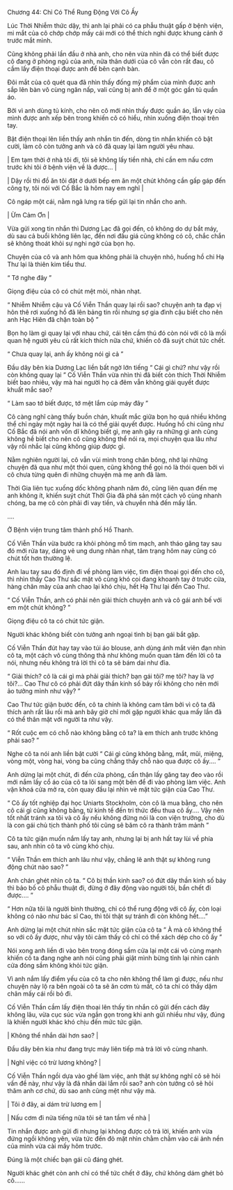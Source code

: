 




Chương 44: Chỉ Có Thể Rung Động Với Cô Ấy


Lúc Thời Nhiễm thức dậy, thì anh lại phải có ca phẫu thuật gấp ở bệnh viện, mi mắt của cô chớp chớp mấy cái mới có thể thích nghi được khung cảnh ở trước mắt mình.

Cũng không phải lần đầu ở nhà anh, cho nên vừa nhìn đã có thể biết được cô đang ở phòng ngủ của anh, nửa thân dưới của cô vẫn còn rất đau, cô cầm lấy điện thoại được anh để bên cạnh bàn.

Đôi mắt của cô quét qua đã nhìn thấy đống mỹ phẩm của mình được anh sắp lên bàn vô cùng ngăn nấp, vali cũng bị anh để ở một góc gần tủ quần áo.

Bởi vì anh dùng tủ kính, cho nên cô mới nhìn thấy được quần áo, lẫn váy của mình được anh xếp bên trong khiến cô có hiểu, nhìn xuống điện thoại trên tay.

Bật điện thoại lên liền thấy anh nhắn tin đến, dòng tin nhắn khiến cô bật cười, làm cô còn tưởng anh và cô đã quay lại làm người yêu nhau.

| Em tạm thời ở nhà tôi đi, tôi sẽ không lấy tiền nhà, chỉ cần em nấu cơm trước khi tôi ở bệnh viện về là được... |

| Dậy rồi thì đồ ăn tôi đặt ở dưới bếp em ăn một chút không cần gấp gáp đến công ty, tôi nói với Cố Bắc là hôm nay em nghĩ |

Cô ngáp một cái, nằm ngã lưng ra tiếp gửi lại tin nhắn cho anh.

| Ừm Cảm Ơn |

Vừa gửi xong tin nhắn thì Dương Lạc đã gọi đến, cô không do dự bắt máy, dù sau cả buổi không liên lạc, đến nơi đấu giá cũng không có cô, chắc chắn sẽ không thoát khỏi sự nghi ngờ của bọn họ.

Chuyện của cô và anh hôm qua không phải là chuyện nhỏ, huống hồ chi Hạ Thư lại là thiên kim tiểu thư.

“ Tớ nghe đây ”

Giọng điệu của cô có chút mệt mỏi, nhàn nhạt.

“ Nhiễm Nhiễm cậu và Cố Viễn Thần quay lại rồi sao? chuyện anh ta đạp vị hôn thê rơi xuống hồ đã lên bảng tin rồi nhưng sợ gia đình cậu biết cho nên anh Hạc Hiên đã chặn toàn bộ ”

Bọn họ làm gì quay lại với nhau chứ, cái tên cầm thú đó còn nói với cô là mối quan hệ người yêu cũ rất kích thích nữa chứ, khiến cô đã suýt chút tức chết.

“ Chưa quay lại, anh ấy không nói gì cả ”

Đầu dây bên kia Dương Lạc liền bất ngờ lớn tiếng “ Cái gì chứ? như vậy rồi còn không quay lại ” Cố Viễn Thần vừa nhìn thì đã biết còn thích Thời Nhiễm biết bao nhiêu, vậy mà hai người họ cả đêm vẫn không giải quyết được khuất mắc sao?

“ Làm sao tớ biết được, tớ mệt lắm cúp máy đây ”

Cô càng nghĩ càng thấy buồn chán, khuất mắc giữa bọn họ quá nhiều không thể chỉ ngày một ngày hai là có thể giải quyết được. Huống hồ chi cũng như Cố Bắc đã nói anh vốn dĩ không biết gì, mẹ anh gây ra những gì anh cũng không hề biết cho nên cô cũng không thể nói ra, mọi chuyện qua lâu như vậy rồi nhắc lại cũng không giúp được gì.

Nằm nghiên người lại, cô vẫn vùi mình trong chăn bông, nhớ lại những chuyện đã qua như một thói quen, cũng không thể gọi nó là thói quen bởi vì cô chưa từng quên đi những chuyện mà mẹ anh đã làm.

Thời Gia liên tục xuống dốc không phanh năm đó, cũng liên quan đến mẹ anh không ít, khiến suýt chút Thời Gia đã phá sản một cách vô cùng nhanh chóng, ba mẹ cô còn phải đi vay tiền, và chuyển nhà đến mấy lần.

....

Ở Bệnh viện trung tâm thành phố Hồ Thanh.

Cố Viễn Thần vừa bước ra khỏi phòng mỗ tim mạch, anh tháo găng tay sau đó mới rửa tay, dáng vẻ ung dung nhàn nhạt, tâm trạng hôm nay cũng có chút tốt hơn thường lệ.

Anh lau tay sau đó định đi về phòng làm việc, tìm điện thoại gọi đến cho cô, thì nhìn thấy Cao Thư sắc mặt vô cùng khó coi đang khoanh tay ở trước cửa, hàng chân mày của anh chao lại khó chịu, hết Hạ Thư lại đến Cao Thư.

“ Cố Viễn Thần, anh có phải nên giải thích chuyện anh và cô gái anh bế với em một chút không? ”

Giọng điệu cô ta có chút tức giận.

Người khác không biết còn tưởng anh ngoại tình bị bạn gái bắt gặp.

Cố Viễn Thần đút hay tay vào túi áo blouse, anh dùng ánh mắt viên đạn nhìn cô ta, một cách vô cùng thông thả như không muốn quan tâm đến lời cô ta nói, nhưng nếu không trả lời thì cô ta sẽ bám dai như đỉa.

“ Giải thích? cô là cái gì mà phải giải thích? bạn gái tôi? mẹ tôi? hay là vợ tôi?... Cao Thư cô có phải đứt dây thần kinh số bảy rồi không cho nên mới ảo tưởng mình như vậy? ”

Cao Thư tức giận bước đến, cô ta chính là không cam tâm bởi vì cô ta đã thích anh rất lâu rồi mà anh bây giờ chỉ mới gặp người khác qua mấy lần đã có thể thân mật với người ta như vậy.

“ Rốt cuộc em có chỗ nào không bằng cô ta? là em thích anh trước không phải sao? ”

Nghe cô ta nói anh liền bật cười “ Cái gì cũng không bằng, mắt, mũi, miệng, vòng một, vòng hai, vòng ba cũng chẳng thấy chỗ nào qua được cô ấy.... ”

Anh dừng lại một chút, đi đến cửa phòng, cẩn thận lấy găng tay đeo vào rồi mới nắm lấy cổ áo của cô ta lôi sang một bên để đi vào phòng làm việc. Anh vặn khoá cửa mở ra, còn quay đầu lại nhìn vẻ mặt tức giận của Cao Thư.

“ Cô ấy tốt nghiệp đại học Uniarts Stockholm, còn cô là mua bằng, cho nên cô cái gì cũng không bằng, từ kinh tế đến tri thức đều thua cô ấy.... Vậy nên tốt nhất tránh xa tôi và cô ấy nếu không đừng nói là con viện trưởng, cho dù là con gái chủ tịch thành phố tôi cũng sẽ băm cô ra thành trăm mảnh ”

Cô ta tức giận muốn nắm lấy tay anh, nhưng lại bị anh hất tay lùi về phía sau, anh nhìn cô ta vô cùng khó chịu.

“ Viễn Thần em thích anh lâu như vậy, chẳng lẽ anh thật sự không rung động chút nào sao? ”

Anh chán ghét nhìn cô ta. “ Cô bị thần kinh sao? có đứt dây thần kinh số bảy thì bảo bố cô phẫu thuật đi, đừng ở đây động vào người tôi, bẩn chết đi được.... ”

“ Hơn nữa tôi là người bình thường, chỉ có thể rung động với cô ấy, còn loại không có não như bác sĩ Cao, thì tôi thật sự tránh đi còn không hết....”

Anh dừng lại một chút nhìn sắc mặt tức giận của cô ta “ À mà cô không thể so với cô ấy được, như vậy tôi cảm thấy cô chỉ có thể xách dép cho cô ấy ”

Nói xong anh liền đi vào bên trong đóng sầm cửa lại một cái vô cùng mạnh khiến cô ta đang nghe anh nói cũng phải giật mình bừng tỉnh lại nhìn cánh cửa đóng sầm không khỏi tức giận.

Vì anh nắm lấy điểm yếu của cô ta cho nên không thể làm gì được, nếu như chuyện này lộ ra bên ngoài cô ta sẽ ăn cơm tù mất, cô ta chỉ có thấy dậm chân mấy cái rồi bỏ đi.

Cố Viễn Thần cầm lấy điện thoại lên thấy tin nhắn cô gửi đến cách đây không lâu, vừa cục súc vừa ngắn gọn trong khi anh gửi nhiều như vậy, đúng là khiến người khác khó chịu đến mức tức giận.

| Không thể nhắn dài hơn sao? |

Đầu dây bên kia như đang trực máy liên tiếp mà trả lời vô cùng nhanh.

| Nghĩ việc có trừ lương không? |

Cố Viễn Thần ngồi dựa vào ghế làm việc, anh thật sự không nghĩ cô sẽ hỏi vấn đề này, như vậy là đã nhắn dài lắm rồi sao? anh còn tưởng cô sẽ hỏi thăm anh cơ chứ, dù sao anh cũng mệt như vậy mà.

| Tôi ở đây, ai dám trừ lương em |

| Nấu cơm đi nửa tiếng nữa tôi sẽ tan tầm về nhà |

Tin nhắn được anh gửi đi nhưng lại không được cô trả lời, khiến anh vừa đứng ngồi không yên, vừa tức đến đỏ mặt nhìn chằm chằm vào cái ảnh nền của mình vừa cài mấy hôm trước.

Đúng là một chiếc bạn gái cũ đáng ghét.

Người khác ghét còn anh chỉ có thể tức chết ở đây, chứ không dám ghét bỏ cô......




